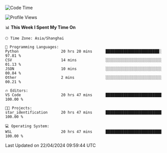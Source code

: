 <!--START_SECTION:waka-->
![Code Time](http://img.shields.io/badge/Code%20Time-1%2C632%20hrs%2043%20mins-blue)

![Profile Views](http://img.shields.io/badge/Profile%20Views-9-blue)

📊 **This Week I Spent My Time On** 

```text
🕑︎ Time Zone: Asia/Shanghai

💬 Programming Languages: 
Python                   20 hrs 20 mins      ████████████████████████░   97.81 % 
CSV                      14 mins             ░░░░░░░░░░░░░░░░░░░░░░░░░   01.13 % 
JSON                     10 mins             ░░░░░░░░░░░░░░░░░░░░░░░░░   00.84 % 
Other                    2 mins              ░░░░░░░░░░░░░░░░░░░░░░░░░   00.21 % 

🔥 Editors: 
VS Code                  20 hrs 47 mins      █████████████████████████   100.00 % 

🐱‍💻 Projects: 
star_identification      20 hrs 47 mins      █████████████████████████   100.00 % 

💻 Operating System: 
WSL                      20 hrs 47 mins      █████████████████████████   100.00 % 
```


 Last Updated on 22/04/2024 09:59:44 UTC
<!--END_SECTION:waka-->